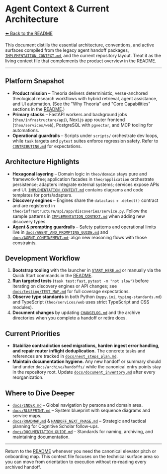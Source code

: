 # Agent Context & Current Architecture

[⬅️ Back to the README](README.md)

This document distills the essential architecture, conventions, and active surfaces compiled from the legacy agent handoff packages, [`IMPLEMENTATION_CONTEXT.md`](IMPLEMENTATION_CONTEXT.md), and the current repository layout. Treat it as the living context file that complements the product overview in the README.

---

## Platform Snapshot
- **Product mission** – Theoria delivers deterministic, verse-anchored theological research workflows with hybrid retrieval, agent assistance, and UI automation. (See the "Why Theoria" and "Core Capabilities" sections in the [README](README.md).)
- **Primary stacks** – FastAPI workers and background jobs (`theo/infrastructure/api`), Next.js app router frontend (`theo/services/web`), PostgreSQL with `pgvector`, and MCP tooling for automations.
- **Operational guardrails** – Scripts under `scripts/` orchestrate dev loops, while `task` targets and `pytest` suites enforce regression safety. Refer to [`CONTRIBUTING.md`](CONTRIBUTING.md) for expectations.

## Architecture Highlights
- **Hexagonal layering** – Domain logic in `theo/domain` stays pure and framework-free; application facades in `theo/application` orchestrate persistence; adapters integrate external systems; services expose APIs and UI. [`IMPLEMENTATION_CONTEXT.md`](IMPLEMENTATION_CONTEXT.md) contains diagrams and code templates for ports/adapters.
- **Discovery engines** – Engines share the `dataclass` + `.detect()` contract and are registered in `theo/infrastructure/api/app/discoveries/service.py`. Follow the sample patterns in [`IMPLEMENTATION_CONTEXT.md`](IMPLEMENTATION_CONTEXT.md#architecture-patterns) when adding new discovery types.
- **Agent & prompting guardrails** – Safety patterns and operational limits live in [`docs/AGENT_AND_PROMPTING_GUIDE.md`](docs/AGENT_AND_PROMPTING_GUIDE.md) and [`docs/AGENT_CONFINEMENT.md`](docs/AGENT_CONFINEMENT.md); align new reasoning flows with those constraints.

## Development Workflow
1. **Bootstrap tooling** with the launcher in [`START_HERE.md`](START_HERE.md) or manually via the Quick Start commands in the [README](README.md#quick-start).
2. **Run targeted tests** (`task test:fast`, `pytest -m "not slow"`) before iterating on discovery engines or API changes; see [`docs/testing/TEST_MAP.md`](docs/testing/TEST_MAP.md) for full coverage expectations.
3. **Observe type standards** in both Python (`mypy.ini`, `typing-standards.md`) and TypeScript (`theo/services/web` uses strict TypeScript and CSS modules).
4. **Document changes** by updating [`CHANGELOG.md`](CHANGELOG.md) and the archive directories when you complete a handoff or retire docs.

## Current Priorities
- **Stabilize contradiction seed migrations, harden ingest error handling, and repair router inflight deduplication.** The concrete tasks and references are tracked in [`docs/next_steps_plan.md`](docs/next_steps_plan.md).
- **Maintain documentation hygiene.** Any new handoff or summary should land under `docs/archive/handoffs/` while the canonical entry points stay in the repository root. Update [`docs/document_inventory.md`](docs/document_inventory.md) after every reorganization.

## Where to Dive Deeper
- [`docs/INDEX.md`](docs/INDEX.md) – Global navigation by persona and domain area.
- [`docs/BLUEPRINT.md`](docs/BLUEPRINT.md) – System blueprint with sequence diagrams and service maps.
- [`docs/ROADMAP.md`](docs/ROADMAP.md) & [`HANDOFF_NEXT_PHASE.md`](docs/archive/handoffs/HANDOFF_NEXT_PHASE.md) – Strategic and tactical planning for Cognitive Scholar follow-ups.
- [`docs/DOCUMENTATION_GUIDE.md`](docs/DOCUMENTATION_GUIDE.md) – Standards for naming, archiving, and maintaining documentation.

---

Return to the [README](README.md) whenever you need the canonical elevator pitch or onboarding map. This context file focuses on the technical surface area so you can move from orientation to execution without re-reading every archived handoff.
